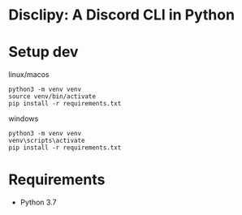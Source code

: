 # Disclipy: A Discord CLI in Python

# Setup dev

linux/macos

```
python3 -m venv venv
source venv/bin/activate
pip install -r requirements.txt
```

windows

```
python3 -m venv venv
venv\scripts\activate
pip install -r requirements.txt
```

# Requirements

- Python 3.7

